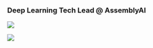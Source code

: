 ### Deep Learning Tech Lead @ AssemblyAI


[![](https://github-readme-stats.vercel.app/api?username=deepconsc&count_private=true&theme=blue-green)](https://github.com/deepconsc)  
  
  [![](https://github-readme-stats.vercel.app/api/top-langs/?username=deepconsc&count_private=true&layout=compact)](https://github.com/deepconsc)  
